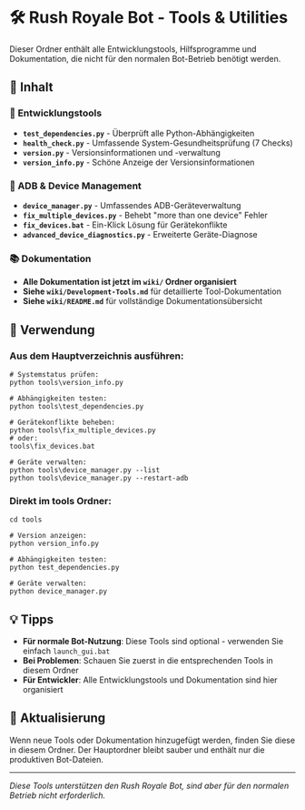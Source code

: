# 🛠️ Rush Royale Bot - Tools & Utilities

Dieser Ordner enthält alle Entwicklungstools, Hilfsprogramme und Dokumentation, die nicht für den normalen Bot-Betrieb benötigt werden.

## 📂 Inhalt

### 🔧 Entwicklungstools
- **`test_dependencies.py`** - Überprüft alle Python-Abhängigkeiten
- **`health_check.py`** - Umfassende System-Gesundheitsprüfung (7 Checks)
- **`version.py`** - Versionsinformationen und -verwaltung
- **`version_info.py`** - Schöne Anzeige der Versionsinformationen

### 🔌 ADB & Device Management
- **`device_manager.py`** - Umfassendes ADB-Geräteverwaltung
- **`fix_multiple_devices.py`** - Behebt "more than one device" Fehler
- **`fix_devices.bat`** - Ein-Klick Lösung für Gerätekonflikte
- **`advanced_device_diagnostics.py`** - Erweiterte Geräte-Diagnose

### 📚 Dokumentation
- **Alle Dokumentation ist jetzt im `wiki/` Ordner organisiert**
- **Siehe `wiki/Development-Tools.md`** für detaillierte Tool-Dokumentation
- **Siehe `wiki/README.md`** für vollständige Dokumentationsübersicht

## 🚀 Verwendung

### Aus dem Hauptverzeichnis ausführen:
```batch
# Systemstatus prüfen:
python tools\version_info.py

# Abhängigkeiten testen:
python tools\test_dependencies.py

# Gerätekonflikte beheben:
python tools\fix_multiple_devices.py
# oder:
tools\fix_devices.bat

# Geräte verwalten:
python tools\device_manager.py --list
python tools\device_manager.py --restart-adb
```

### Direkt im tools Ordner:
```batch
cd tools

# Version anzeigen:
python version_info.py

# Abhängigkeiten testen:
python test_dependencies.py

# Geräte verwalten:
python device_manager.py
```

## 💡 Tipps

- **Für normale Bot-Nutzung**: Diese Tools sind optional - verwenden Sie einfach `launch_gui.bat`
- **Bei Problemen**: Schauen Sie zuerst in die entsprechenden Tools in diesem Ordner
- **Für Entwickler**: Alle Entwicklungstools und Dokumentation sind hier organisiert

## 🔄 Aktualisierung

Wenn neue Tools oder Dokumentation hinzugefügt werden, finden Sie diese in diesem Ordner. Der Hauptordner bleibt sauber und enthält nur die produktiven Bot-Dateien.

---

*Diese Tools unterstützen den Rush Royale Bot, sind aber für den normalen Betrieb nicht erforderlich.*
